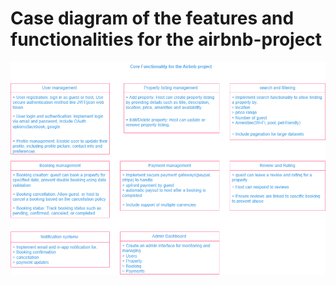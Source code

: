 # Case diagram of the features and functionalities for the airbnb-project 

![alt case diagram](image.png)